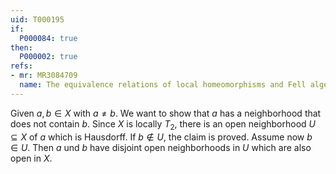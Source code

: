 ```yaml
---
uid: T000195
if:
  P000084: true
then:
  P000002: true
refs:
- mr: MR3084709
  name: The equivalence relations of local homeomorphisms and Fell algebras
---
```


Given $a,b\in X$ with $a\neq b$. We want to show that $a$ has a neighborhood that does not contain $b$. Since $X$ is locally $T_2$, there is an open neighborhood $U\subseteq X$ of $a$ which is Hausdorff. If $b\notin U$, the claim is proved. Assume now $b\in U$. Then $a$ und $b$ have disjoint open neighborhoods in $U$ which are also open in $X$.
